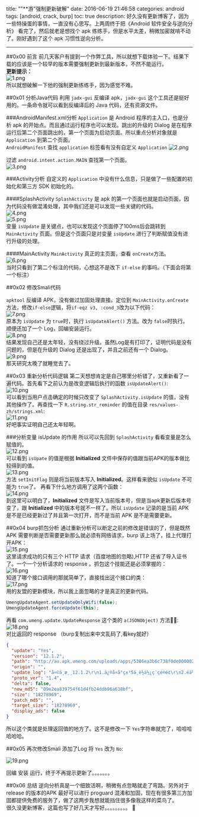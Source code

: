 title: "\"**游\"强制更新破解"
date: 2016-06-19 21:46:58
categories: android
tags: [android, crack, burp]
toc: true
description: 好久没有更新博客了，因为一些特操蛋的事情，一直没有心思写。上两周终于把《Android 软件安全与逆向分析》 看完了，然后就老是想找个 apk 练练手，但是水平太差，稍微加密就啃不动了。刚好遇到了这个 apk 习惯性逆向分析。

---

##0x00 前言
前几天客户有提到一个作弊工具，所以就想下载体验一下。结果下载的应该是一个较早的版本需要强制更新到最新版本，不然不能运行。    
**更新提示：**    
![1.png](http://gnaix92.github.io/blog_images/txy/1.png)    
所以就想破解一下他的强制更新练练手，因为感觉不难。

##0x01 分析Java代码
利用 `jadx-gui` 反编译 apk，`jadx-gui` 这个工具还是挺好用的。一条命令就可以看到反编译后的 Java 代码，还有资源文件。

###AndroidManifest.xml分析
`Application` 是 Android 程序的主入口，也是分析 apk 的开始点。而且通过运行程序也可以发现。跳出的升级的 Dialog 是在程序运行后第二个页面跳出的，第一个页面为启动页面。所以重点分析对象就是 `Application` 到第二个页面。    
`AndroidManifest` 查找 `application` 标签看有没有自定义 `Application`
![2.png](http://gnaix92.github.io/blog_images/txy/2.png)

过滤 `android.intent.action.MAIN` 查找第一个页面。   
![3.png](http://gnaix92.github.io/blog_images/txy/3.png)

###Activity分析
自定义的 `Application` 中没有什么信息，只是做了一些配置的初始化和第三方 SDK 初始化的。    

####SplashActivity
`SplashActivity` 是 apk 的第一个页面也就是启动页面，因为代码没有做混淆处理，其中我们还是可以发现一些关键的代码。    
![4.png](http://gnaix92.github.io/blog_images/txy/4.png)   
![5.png](http://gnaix92.github.io/blog_images/txy/5.png)   
变量 `isUpdate` 是关键点，也可以发现这个页面停了100ms后会跳转到 `MainActivity` 页面。但是这个页面只是对变量 `isUpdate` 进行了判断赋值没有进行升级的处理。

####MainActivity
`MainActivity` 真正的主页面，查看 `onCreate`方法。    
![6.png](http://gnaix92.github.io/blog_images/txy/6.png)    
当时只看到了第二个标注的代码，心想这不是改下 `if-else` 的事吗。（下面会将第一个标注）

##0x02 修改Smali代码

`apktool` 反编译 APK，没有做过加固处理直接。定位到 `MainActivity.onCreate` 方法，修改`if-else`逻辑，将`if-eqz v3, :cond_3`改为以下代码：    
![7.png](http://gnaix92.github.io/blog_images/txy/7.png)  
原本为 `isUpdate` 为 `true`时，执行 `isUpdateAlert()` 方法。改为 `false`时执行。 顺便还加了一个 Log，回编安装运行。    
![8.png](http://gnaix92.github.io/blog_images/txy/8.png)    
结果发现自己还是太年轻，没有绕过升级。虽然Log是有打印了，证明代码是没有问题的，但是在升级的 Dialog 还是出现了，并且之前还有一个 Dialog。    
![9.png](http://gnaix92.github.io/blog_images/txy/9.png)   
那天研究太晚了就睡觉去了。

##0x03 重新分析代码逻辑
第二天想想肯定是自己哪里分析错了，又重新看了一遍代码。首先看下之前认为是改变逻辑后执行的函数 `isUpdateAlert()`:    
![10.png](http://gnaix92.github.io/blog_images/txy/10.png)     
可以看到当用户点击确定的时候只改变了 `SplashActivity.isUpdate` 的值，没有其他操作了。再查找一下 `R.string.str_reminder` 的值在目录 `res/values-zh/strings.xml`:     
![11.png](http://gnaix92.github.io/blog_images/txy/11.png)     
好吧事实证明自己还太年轻啊。      

###分析变量 isUpdate 的作用
所以可以先回到 `SplashActivity` 看看变量是怎么赋值的。     
![12.png](http://gnaix92.github.io/blog_images/txy/12.png)    
可以看到 `isUpate` 的值是根据 **Initialized** 文件中保存的值跟当前APK的版本做比较得到的值。    
![13.png](http://gnaix92.github.io/blog_images/txy/13.png)     
方法 `setInitFlag` 则是将当前版本写入 **Initialized**。这样看来貌似 `isUpdate` 不可能为 `true`了。 再看下什么地方调用了这两个函数：     
![14.png](http://gnaix92.github.io/blog_images/txy/14.png)     
到这里可以明白了，**Initialized** 文件是写入当前版本号，但是当apk更新后版本号变了，跟 **Initialized** 中的版本号就不一样了。所以  `isUpdate` 记录的是当前 APK 是不是已经更新过了并且第一次打开，而不是当前 APK 是不是需要更新。

##0x04 burp抓包分析
通过重新分析可以断定之前的修改是错误的了，但是既然 APK 需要判断是否需要更新那么就必须有网络请求，burp 该上场了，挂上代理打开APK：   
![15.png](http://gnaix92.github.io/blog_images/txy/15.png)    
这里请求成功的只有三个 HTTP 请求（百度地图的忽略),HTTP 还省了导入证书了。一个一个分析请求的 response 。抓包这个技能还是必须掌握的：     
![16.png](http://gnaix92.github.io/blog_images/txy/16.png)     
知道了哪个接口调用的那就简单了，直接找出这个接口的类：    
![17.png](http://gnaix92.github.io/blog_images/txy/17.png)   
用的友盟的更新模块，所以我上面忽略的才是真正的更新代码。 

```java
UmengUpdateAgent.setUpdateOnlyWifi(false);
UmengUpdateAgent.forceUpdate(this);
```      
再看 `com.umeng.update.UpdateResponse` 这个类的 `a(JSONObject)` 方法:      
![18.png](http://gnaix92.github.io/blog_images/txy/18.png)    
对比返回的 response （burp复制出来中文乱码了,看key就好）    

```json
{
  "update": "Yes",
  "version": "12.1.2",
  "path": "http://au.apk.umeng.com/uploads/apps/5386ea3b6c738f0de0000025/_umeng_%40_188_%40_09e2ea839754f61d4fb24ddb96a638bf.apk",
  "origin": "",
  "update_log": "å¤©ä¸æ¸¸12.1.2\r\n1.ä¿®å¤å°ç±³5ä¸è½ä½¿ç¨çé®é¢\r\n2.éä½çµéæ¶èãæé«ç¨³å®æ§åå¼å®¹æ§\r\n3.æ´æ°ä¼æ¸é¤12.0ä»¥åçæ¬æ°æ®\r\n4.æ´æ°å®æåè¯·éå¯ææºï¼ä»¥ä½¿æ´æ°çæï¼ï¼ï¼\r\n5.å¦éå°ä¸è½ä½¿ç¨çæåµï¼è¯·å°âé®é¢åé¦âä¸­æè¿°é®é¢å¹¶çä¸æ¨çèç³»æ¹å¼",
  "proto_ver": "1.4",
  "delta": false,
  "new_md5": "09e2ea839754f61d4fb24ddb96a638bf",
  "size": "18278969",
  "patch_md5": "",
  "target_size": "18278969",
  "display_ads": false
}
``` 
所以这个类就是处理返回值的地方了。这不是修改一下 `Yes`字符串就完了，哈哈哈哈哈哈。

##0x05 再次修改Smali
添加了Log 将 `Yes` 改为 `No`:     

![19.png](http://gnaix92.github.io/blog_images/txy/19.png)   

回编 安装 运行，终于不再提示更新了。。。。。。。


##0x06 总结
逆向分析真是一个细致活啊，稍微有点忽略就走了弯路。另外对于 release 的版本的APK 最好可以进行 proguard 混淆和加固，现在有很多第三方加固都提供免费的服务了，做了这两步我想就能挡住很多像我这样的菜鸟了。     
很久没更新博客，这篇也写了好几天才写好。。。。。。。。。
   
